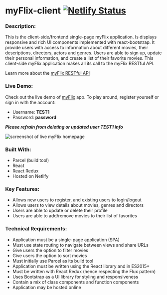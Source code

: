 # myFlix-client [![Netlify Status](https://api.netlify.com/api/v1/badges/61f8e4ac-639e-4296-9176-e9cf9c836958/deploy-status)](https://app.netlify.com/sites/bettsmyflix/deploys)

### Description:

This is the client-side/frontend single-page myFlix application. Is displays responsive and rich UI components implemented with react-bootstrap. It provide users with access to information about different movies, their descriptions, directors, actors and genres. Users are able to sign up, update their personal information, and create a list of their favorite movies. This client-side myFlix application makes all its call to the myFlix RESTful API.

Learn more about the [myFlix RESTful API](https://github.com/jbettmann/myFlix-app)

### Live Demo:

Check out the live demo of [myFlix](https://bettsmyflix.netlify.app/) app. To play around, register yourself or sign in with the account:

- Username: **TEST1**
- Password: **password**

**_Please refrain from deleting or updated user TEST1 info_**

![screenshot of live myFlix homepage](https://user-images.githubusercontent.com/96999730/161193903-1dc3c162-9be0-4d69-ab92-14a273588921.png)

### Built With:

- Parcel (build tool)
- React
- React Redux
- Hosted on Netlify

### Key Features:

- Allows new users to register, and existing users to login/logout
- Allows users to view details about movies, genres and directors
- Users are able to update or delete their profile
- Users are able to add/remove movies to their list of favorites

### Technical Requirements:

- Application must be a single-page application (SPA)
- Must use state routing to navigate between views and share URLs
- Give users the option to filter movies
- Give users the option to sort movies
- Must initially use Parcel as its build tool
- Application must be written using the React library and in ES2015+
- Must be written with React Redux (hence respecting the Flux pattern)
- Uses Bootstrap as a UI library for styling and responsiveness
- Contain a mix of class components and function components
- Application may be hosted online
